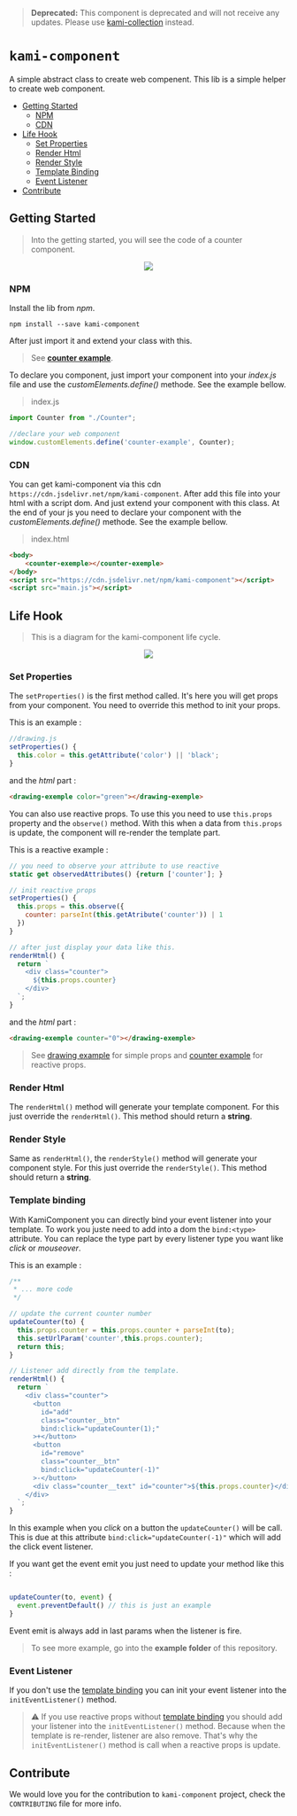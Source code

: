 > **Deprecated:** This component is deprecated and will not receive any updates. Please use [kami-collection](https://github.com/Kamiapp-fr/kami-collection) instead.

# `kami-component`

A simple abstract class to create web compenent.
This lib is a simple helper to create web component.

* [Getting Started](#getting-started)
    * [NPM](#npm)
    * [CDN](#cdn)
* [Life Hook](#life-hook)
  * [Set Properties](#set-properties)
  * [Render Html](#render-html)
  * [Render Style](#render-style)
  * [Template Binding](#template-binding)
  * [Event Listener](#event-listener)
* [Contribute](#contribute)

## Getting Started

>Into the getting started, you will see the code of a counter component.

<p align="center">
  <img  src="https://emilienleroy.fr/assets/counter.gif">
</p>

### NPM

Install the lib from *npm*.

```
npm install --save kami-component
```

After just import it and extend your class with this.

> See **[counter example](https://github.com/Kamiapp-fr/kami-component/tree/master/example/counter)**.


To declare you component, just import your component into your *index.js* file and use the *customElements.define()* methode. See the example bellow.

>index.js
```js
import Counter from "./Counter";

//declare your web component
window.customElements.define('counter-example', Counter);
```


### CDN

You can get kami-component via this cdn `https://cdn.jsdelivr.net/npm/kami-component`. 
After add this file into your html with a script dom.
And just extend your component with this class.
At the end of your js you need to declare your component with the *customElements.define()* methode.
See the example bellow. 

>index.html
```html
<body>
    <counter-exemple></counter-exemple>
</body>
<script src="https://cdn.jsdelivr.net/npm/kami-component"></script>
<script src="main.js"></script>
```

## Life Hook

> This is a diagram for the kami-component life cycle.

<p align="center">
  <img  src=".github/hooks.png?raw=true">
</p>

### Set Properties

The `setProperties()` is the first method called. It's here you will get props from your component. You need to override this method to init your props.

This is an example :
```js
//drawing.js
setProperties() {
  this.color = this.getAttribute('color') || 'black';
}
```
and the *html* part : 
```html
<drawing-exemple color="green"></drawing-exemple>
```

You can also use reactive props. To use this you need to use `this.props` property and the `observe()` method. With this when a data from `this.props` is update, the component will re-render the template part.

This is a reactive example :
```js
// you need to observe your attribute to use reactive
static get observedAttributes() {return ['counter']; }

// init reactive props
setProperties() {
  this.props = this.observe({
    counter: parseInt(this.getAtribute('counter')) | 1
  })
}

// after just display your data like this.
renderHtml() {
  return `
    <div class="counter">
      ${this.props.counter}
    </div>
  `;        
}

```
and the *html* part : 
```html
<drawing-exemple counter="0"></drawing-exemple>
```
> See [drawing example](https://github.com/Kamiapp-fr/kami-component/tree/master/example/drawing) for simple props and [counter example](https://github.com/Kamiapp-fr/kami-component/tree/master/example/counter) for reactive props. 

### Render Html

The `renderHtml()` method will generate your template component. For this just override the `renderHtml()`. This method should return a **string**.

### Render Style

Same as `renderHtml()`, the `renderStyle()` method will generate your component style. For this just override the `renderStyle()`. This method should return a **string**.

### Template binding

With KamiComponent you can directly bind your event listener into your template.
To work you juste need to add into a dom the `bind:<type>` attribute. You can replace the type part by every listener type you want like *click* or *mouseover*. 

This is an example :

```js
/**
 * ... more code
 */

// update the current counter number
updateCounter(to) {
  this.props.counter = this.props.counter + parseInt(to);
  this.setUrlParam('counter',this.props.counter);
  return this;
}

// Listener add directly from the template. 
renderHtml() {
  return `
    <div class="counter">
      <button 
        id="add"
        class="counter__btn" 
        bind:click="updateCounter(1);" 
      >+</button>
      <button 
        id="remove"
        class="counter__btn"
        bind:click="updateCounter(-1)"  
      >-</button>
      <div class="counter__text" id="counter">${this.props.counter}</div>
    </div>
  `;        
}
```

In this example when you *click* on a button the `updateCounter()` will be call. This is due at this attribute `bind:click="updateCounter(-1)"` which will add the click event listener.

If you want get the event emit you just need to update your method like this :
```js

updateCounter(to, event) {
  event.preventDefault() // this is just an example
}

```

Event emit is always add in last params when the listener is fire.

> To see more example, go into the **example folder** of this repository.

### Event Listener

If you don't use the [template binding](#template-binding) you can init your event listener into the `initEventListener()` method. 

> ⚠️ If you use reactive props without [template binding](#template-binding) you should add your listener into the `initEventListener()` method. Because when the template is re-render, listener are also remove. That's why the `initEventListener()` method is call when a reactive props is update.

## Contribute

We would love you for the contribution to ``kami-component`` project, check the ``CONTRIBUTING`` file for more info.